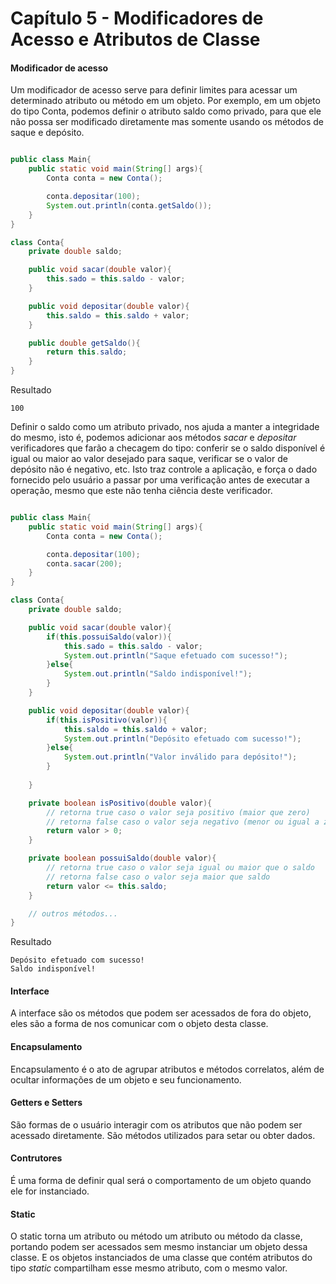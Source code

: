 # Capítulo 5 - Modificadores de Acesso e Atributos de Classe

#### Modificador de acesso
Um modificador de acesso serve para definir limites para acessar um determinado atributo ou método em um objeto. Por exemplo, em um objeto do tipo Conta, podemos definir o atributo saldo como privado, para que ele não possa ser modificado diretamente mas somente usando os métodos de saque e depósito.

```Java

public class Main{
	public static void main(String[] args){
		Conta conta = new Conta();

		conta.depositar(100);
		System.out.println(conta.getSaldo());
	}
}

class Conta{
	private double saldo;

	public void sacar(double valor){
		this.sado = this.saldo - valor;
	}

	public void depositar(double valor){
		this.saldo = this.saldo + valor;
	}

	public double getSaldo(){
		return this.saldo;
	}
}

```

Resultado


```
100
```

Definir o saldo como um atributo privado, nos ajuda a manter a integridade do mesmo, isto é, podemos adicionar aos métodos *sacar* e *depositar* verificadores que farão a checagem do tipo: conferir se o saldo disponível é igual ou maior ao valor desejado para saque, verificar se o valor de depósito não é negativo, etc. Isto traz controle a aplicação, e força o dado fornecido pelo usuário a passar por uma verificação antes de executar a operação, mesmo que este não tenha ciência deste verificador.

```Java

public class Main{
	public static void main(String[] args){
		Conta conta = new Conta();

		conta.depositar(100);
		conta.sacar(200);
	}
}

class Conta{
	private double saldo;

	public void sacar(double valor){
		if(this.possuiSaldo(valor)){
			this.sado = this.saldo - valor;
			System.out.println("Saque efetuado com sucesso!");
		}else{
			System.out.println("Saldo indisponível!");
		}
	}

	public void depositar(double valor){
		if(this.isPositivo(valor)){
			this.saldo = this.saldo + valor;
			System.out.println("Depósito efetuado com sucesso!");
		}else{
			System.out.println("Valor inválido para depósito!");
		}
		
	}

	private boolean isPositivo(double valor){
		// retorna true caso o valor seja positivo (maior que zero)
		// retorna false caso o valor seja negativo (menor ou igual a zero)
		return valor > 0;
	}

	private boolean possuiSaldo(double valor){
		// retorna true caso o valor seja igual ou maior que o saldo
		// retorna false caso o valor seja maior que saldo
		return valor <= this.saldo;
	}

	// outros métodos...
}

```

Resultado

```
Depósito efetuado com sucesso!
Saldo indisponível!
```

#### Interface

A interface são os métodos que podem ser acessados de fora do objeto, eles são a forma de nos comunicar com o objeto desta classe.

#### Encapsulamento

Encapsulamento é o ato de agrupar atributos e métodos correlatos, além de ocultar informações de um objeto e seu funcionamento.

#### Getters e Setters

São formas de o usuário interagir com os atributos que não podem ser acessado diretamente. São métodos utilizados para setar ou obter dados.

#### Contrutores

É uma forma de definir qual será o comportamento de um objeto quando ele for instanciado.

#### Static

O static torna um atributo ou método um atributo ou método da classe, portando podem ser acessados sem mesmo instanciar um objeto dessa classe. E os objetos instanciados de uma classe que contém atributos do tipo *static* compartilham esse mesmo atributo, com o mesmo valor.